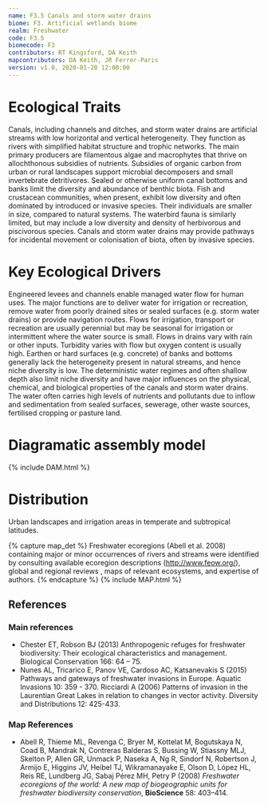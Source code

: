 ```yaml
---
name: F3.5 Canals and storm water drains
biome: F3. Artificial wetlands biome
realm: Freshwater
code: F3.5
biomecode: F3
contributors: RT Kingsford, DA Keith
mapcontributors: DA Keith, JR Ferrer-Paris
version: v1.0, 2020-01-20 12:00:00
---
```

# Ecological Traits
 
Canals, including channels and ditches, and storm water drains are artificial streams with low horizontal and vertical heterogeneity. They function as rivers with simplified habitat structure and trophic networks. The main primary producers are filamentous algae and macrophytes that thrive on allochthonous subsidies of nutrients. Subsidies of organic carbon from urban or rural landscapes support microbial decomposers and small invertebrate detritivores. Sealed or otherwise uniform canal bottoms and banks limit the diversity and abundance of benthic biota. Fish and crustacean communities, when present, exhibit low diversity and often dominated by introduced or invasive species. Their individuals are smaller in size, compared to natural systems. The waterbird fauna is similarly limited, but may include a low diversity and density of herbivorous and piscivorous species. Canals and storm water drains may provide pathways for incidental movement or colonisation of biota, often by invasive species.
 
# Key Ecological Drivers
 
Engineered levees and channels enable managed water flow for human uses. The major functions are to deliver water for irrigation or recreation, remove water from poorly drained sites or sealed surfaces (e.g. storm water drains) or provide navigation routes. Flows for irrigation, transport or recreation are usually perennial but may be seasonal for irrigation or intermittent where the water source is small. Flows in drains vary with rain or other inputs. Turbidity varies with flow but oxygen content is usually high. Earthen or hard surfaces (e.g. concrete) of banks and bottoms generally lack the heterogeneity present in natural streams, and hence niche diversity is low. The deterministic water regimes and often shallow depth also limit niche diversity and have major influences on the physical, chemical, and biological properties of the canals and storm water drains. The water often carries high levels of nutrients and pollutants due to inflow and sedimentation from sealed surfaces, sewerage, other waste sources, fertilised cropping or pasture land.
 
# Diagramatic assembly model
 
{% include DAM.html %}
 
# Distribution
 
Urban landscapes and irrigation areas in temperate and subtropical latitudes.

{% capture map_det %}
Freshwater ecoregions (Abell et al. 2008) containing major or minor occurrences of rivers and streams were identified by consulting available ecoregion descriptions (http://www.feow.org/),  global and regional reviews , maps of relevant ecosystems, and expertise of authors.
{% endcapture %}
{% include MAP.html %}

## References
### Main references
* Chester ET, Robson BJ (2013) Anthropogenic refuges for freshwater biodiversity: Their ecological characteristics and management. Biological Conservation 166: 64 – 75.
* Nunes AL, Tricarico E, Panov VE, Cardoso AC, Katsanevakis S (2015) Pathways and gateways of freshwater invasions in Europe. Aquatic Invasions 10: 359 - 370. Ricciardi A (2006) Patterns of invasion in the Laurentian Great Lakes in relation to changes in vector activity. Diversity and Distributions 12: 425-433.
### Map References
* Abell R, Thieme ML, Revenga C, Bryer M, Kottelat M, Bogutskaya N, Coad B, Mandrak N, Contreras Balderas S, Bussing W, Stiassny MLJ, Skelton P, Allen GR, Unmack P, Naseka A, Ng R, Sindorf N, Robertson J, Armijo E, Higgins JV, Heibel TJ, Wikramanayake E, Olson D, López HL, Reis RE, Lundberg JG, Sabaj Pérez MH, Petry P (2008) *Freshwater ecoregions of the world: A new map of biogeographic units for freshwater biodiversity conservation*, **BioScience** 58: 403–414.
